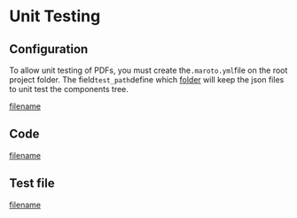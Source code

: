 # Unit Testing

## Configuration
To allow unit testing of PDFs, you must create the`.maroto.yml`file on the root project folder. The field`test_path`define which [folder](https://github.com/johnfercher/maroto/tree/v2/test/maroto)
will keep the json files to unit test the components tree.

[filename](https://raw.githubusercontent.com/johnfercher/maroto/master/.maroto.yml ':include :type=code')

## Code
[filename](../../assets/examples/unittests/v2/main_test.go ':include :type=code')

## Test file
[filename](https://raw.githubusercontent.com/johnfercher/maroto/master/test/maroto/example_unit_test.json ':include :type=code')

